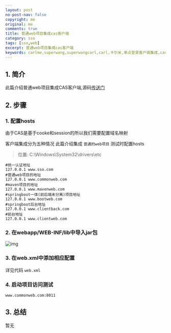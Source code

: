 ```yaml
---
layout: post
no-post-nav: false 
copyright: me
original: me
comments: true
title: 普通web项目集成cas客户端
category: sso
tags: [sso,web]
excerpt: 普通web项目集成cas客户端
keywords: carlme,superwang,superwangcarl,carl,卡尔米,单点登录客户端集成,cas,client
---
```


## 1. 简介

此篇介绍普通web项目集成CAS客户端,源码[传送门](https://github.com/SuperWangCarl/cas-client/tree/master/sso-client-common-web)

## 2. 步骤

### 1. 配置hosts

由于CAS是基于cooke和session的所以我们需要配置域名映射

客户端集成分为五种情况 此篇介绍集成 `普通的web项目`
测试时配置hosts

> 位置: C:\Windows\System32\drivers\etc

```shell
#统一认证地址
127.0.0.1 www.sso.com
#普通web项目的地址
127.0.0.1 www.commonweb.com
#maven项目的地址
127.0.0.1 www.mavenweb.com
#springboot一体(前后端未分离)项目地址
127.0.0.1 www.bootweb.com
#springboot后台地址
127.0.0.1 www.clientback.com
#前台地址
127.0.0.1 www.clientweb.com
```

### 2. 在webapp/WEB-INF/lib中导入jar包

![img]({{site.cdn}}assets/images/blog/2019/20190412144536.png)

### 3. 在web.xml中添加相应配置

详见代码 `web.xml`

### 4. 启动项目访问测试

```
www.commonweb.com:8011
```

## 3. 总结

暂无